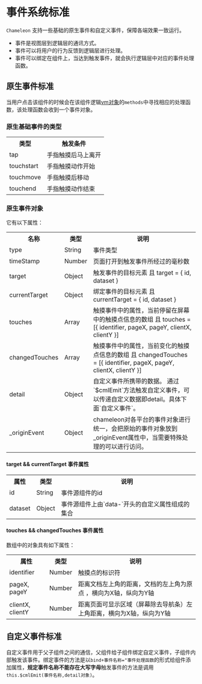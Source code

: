 # 事件系统标准
`Chameleon` 支持一些基础的原生事件和自定义事件，保障各端效果一致运行。

- 事件是视图层到逻辑层的通讯方式。
- 事件可以将用户的行为反馈到逻辑层进行处理。
- 事件可以绑定在组件上，当达到触发事件，就会执行逻辑层中对应的事件处理函数。

## 原生事件标准
当用户点击该组件的时候会在该组件逻辑[vm对象](./vm.md)的`methods`中寻找相应的处理函数，该处理函数会收到一个事件对象。
### 原生基础事件的类型

<table>
  <tr>
    <th>类型</th>
    <th>触发条件</th>
  </tr>
  <tr>
    <td>tap</td>
    <td>手指触摸后马上离开</td>
  </tr>
  <tr>
    <td>touchstart</td>
    <td>手指触摸动作开始</td>
  </tr>
  <tr>
    <td>touchmove</td>
    <td>手指触摸后移动</td>
  </tr>
  <tr>
    <td>touchend</td>
    <td>手指触摸动作结束</td>
  </tr>
</table>

### 原生事件对象
它有以下属性：

<table>
  <tr>
    <th>名称</th>
    <th>类型</th>
    <th>说明</th>
  </tr>
  <tr>
    <td>type</td>
    <td>String</td>
    <td>事件类型</td>
  </tr>
  <tr>
    <td>timeStamp</td>
    <td>Number</td>
    <td>页面打开到触发事件所经过的毫秒数</td>
  </tr>
  <tr>
    <td>target</td>
    <td>Object</td>
    <td>
      触发事件的目标元素
      且 target = { id, dataset }
    </td>
  </tr>
  <tr>
    <td>currentTarget</td>
    <td>Object</td>
    <td>
      绑定事件的目标元素
      且 currentTarget = { id, dataset }
    </td>
  </tr>
  <tr>
    <td>touches</td>
    <td>Array</td>
    <td>
      触摸事件中的属性，当前停留在屏幕中的触摸点信息的数组
      且 touches = [{
        identifier,
        pageX,
        pageY,
        clientX,
        clientY
      }]
    </td>
  </tr>
  <tr>
    <td>changedTouches</td>
    <td>Array</td>
    <td>
      触摸事件中的属性，当前变化的触摸点信息的数组
      且 changedTouches = [{
        identifier,
        pageX,
        pageY,
        clientX,
        clientY
      }]
    </td>
  </tr>
  <tr>
    <td>detail</td>
    <td>Object</td>
    <td>
      自定义事件所携带的数据。
      通过`$cmlEmit`方法触发自定义事件，可以传递自定义数据即detail。具体下面`自定义事件`。
    </td>
  </tr>
  <tr>
    <td>_originEvent</td>
    <td>Object</td>
    <td>
      chameleon对各平台的事件对象进行统一，会把原始的事件对象放到_originEvent属性中，当需要特殊处理的可以进行访问。
    </td>
  </tr>
</table>

#### target && currentTarget 事件属性
<table>
<tr><th>属性</th><th>类型</th><th>说明</th></tr>
<tr><td>id</td><td>String</td><td>事件源组件的id</td></tr>
<tr><td>dataset</td><td>Object</td><td>事件源组件上由`data-`开头的自定义属性组成的集合</td></tr>
<!-- <tr><td>offsetLeft</td><td>Number</td><td>事件源组件相对于窗口左侧的距离</td></tr>
<tr><td>offsetTop</td><td>Number</td><td>事事件源组件相对于窗口上侧的距离</td></tr> -->
</table>

#### touches && changedTouches 事件属性
数组中的对象具有如下属性：
<table>
<tr>
<th>属性</th><th>类型</th><th>说明</th>
</tr>
<tr>
<td>identifier</td><td>Number</td><td>触摸点的标识符</td>
</tr>
<tr>
<td>pageX, pageY</td><td>Number</td><td>距离文档左上角的距离，文档的左上角为原点 ，横向为X轴，纵向为Y轴</td>
</tr>
<tr>
<td>clientX, clientY</td><td>Number</td><td>距离页面可显示区域（屏幕除去导航条）左上角距离，横向为X轴，纵向为Y轴</td>
</tr>
</table>

## 自定义事件标准
自定义事件用于父子组件之间的通信，父组件给子组件绑定自定义事件，子组件内部触发该事件。绑定事件的方法是以`bind+事件名称="事件处理函数`的形式给组件添加属性，<b>规定事件名称不能存在大写字母</b>触发事件的方法是调用`this.$cmlEmit(事件名称,detail对象)`。